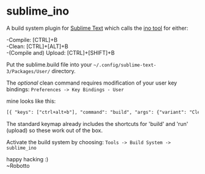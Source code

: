 sublime_ino
===========

A build system plugin for [Sublime Text](http://www.sublimetext.com/) which calls the [ino tool](http://inotool.org/) for either:

-Compile: [CTRL]+B   
-Clean: [CTRL]+[ALT]+B   
-(Compile and) Upload: [CTRL]+[SHIFT]+B   

Put the sublime.build file into your `~/.config/sublime-text-3/Packages/User/` directory.

The _optional_ clean command requires modification of your user key bindings: `Preferences -> Key Bindings - User`

mine looks like this:
```xml
[{ "keys": ["ctrl+alt+b"], "command": "build", "args": {"variant": "Clean"} }]
```

The standard keymap already includes the shortcuts for 'build' and 'run' (upload) so these work out of the box.

Activate the build system by choosing: `Tools -> Build System -> sublime_ino`

happy hacking :)   
~Robotto
